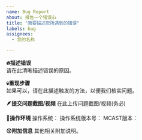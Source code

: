 ```yaml
---
name: Bug Report
about: 报告一个错误👍
title: "简要描述您所遇到的错误"
labels: bug
assignees: 
  - 您的名称

---
```


**🔥描述错误**  
请在此清晰描述错误的原因。

**💀重现步骤**  
如果可以，请在此描述触发的方法，以便我们核实问题。

**🪶提交问题截图/视频**
在此上传问题截图/视频(务必)

**👀操作环境**
操作系统：
操作系统版本号：
MCAST版本：

**😚附加信息**
其他相关附加说明。
